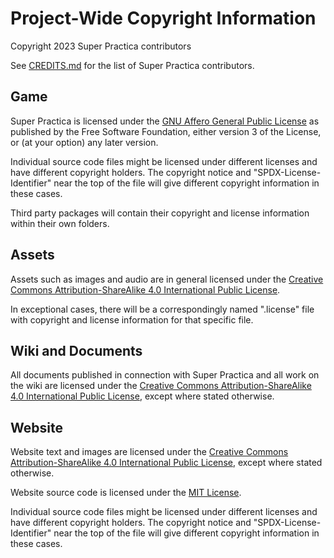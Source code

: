 # Project-Wide Copyright Information

Copyright 2023 Super Practica contributors

See [CREDITS.md](CREDITS.md) for the list of Super Practica contributors.


## Game

Super Practica is licensed under the [GNU Affero General Public License](LICENSES/AGPL-3.0) as published by the Free Software Foundation, either version 3 of the License, or (at your option) any later version.

Individual source code files might be licensed under different licenses and have different copyright holders. The copyright notice and "SPDX-License-Identifier" near the top of the file will give different copyright information in these cases.

Third party packages will contain their copyright and license information within their own folders.


## Assets

Assets such as images and audio are in general licensed under the [Creative Commons Attribution-ShareAlike 4.0 International Public License](LICENSES/CC-BY-SA-4.0).

In exceptional cases, there will be a correspondingly named ".license" file with copyright and license information for that specific file.


## Wiki and Documents

All documents published in connection with Super Practica and all work on the wiki are licensed under the [Creative Commons Attribution-ShareAlike 4.0 International Public License](LICENSES/CC-BY-SA-4.0), except where stated otherwise.


## Website

Website text and images are licensed under the [Creative Commons Attribution-ShareAlike 4.0 International Public License](LICENSES/CC-BY-SA-4.0), except where stated otherwise.

Website source code is licensed under the [MIT License](LICENSES/MIT).

Individual source code files might be licensed under different licenses and have different copyright holders. The copyright notice and "SPDX-License-Identifier" near the top of the file will give different copyright information in these cases.
